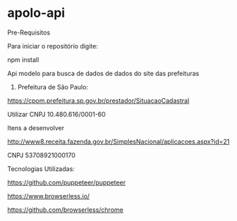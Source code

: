 # apolo-api
Pre-Requisitos

Para iniciar o repositório digite:

npm install

Api modelo para busca de dados de dados do site das prefeituras

1) Prefeitura de São Paulo:

https://cpom.prefeitura.sp.gov.br/prestador/SituacaoCadastral

Utilizar CNPJ 10.480.616/0001-60

Itens a desenvolver

http://www8.receita.fazenda.gov.br/SimplesNacional/aplicacoes.aspx?id=21

CNPJ 53708921000170

Tecnologias Utilizadas:

https://github.com/puppeteer/puppeteer

https://www.browserless.io/

https://github.com/browserless/chrome
